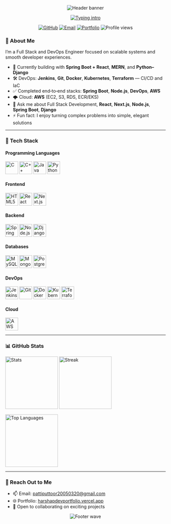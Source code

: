 <p align="center">
  <img src="https://capsule-render.vercel.app/api?type=waving&height=180&text=P.%20Harshavardana%20Reddy&fontAlign=50&fontAlignY=35&color=gradient&animation=twinkling" alt="Header banner" />
</p>

<p align="center">
  <a href="https://git.io/typing-svg">
    <img src="https://readme-typing-svg.demolab.com?font=Fira+Code&weight=500&size=22&pause=1200&center=true&vCenter=true&random=false&width=800&lines=Full+Stack+Developer;DevOps+Engineer;Spring+Boot+%2B+React%2C+MERN%2C+Python%E2%80%93Django;Microservices%E2%80%94Clean+Code%E2%80%94Scalable+Systems;Always+learning+and+building+%F0%9F%9A%80" alt="Typing intro" />
  </a>
</p>

<p align="center">
  <a href="https://github.com/harshavardana-reddy"><img alt="GitHub" src="https://img.shields.io/badge/GitHub-Profile-181717?logo=github&logoColor=white"></a>
  <a href="mailto:pattiputtoor20050320@gmail.com"><img alt="Email" src="https://img.shields.io/badge/Email-Contact-0A66C2?logo=gmail&logoColor=white"></a>
  <a href="https://harshapdevportfolio.vercel.app"><img alt="Portfolio" src="https://img.shields.io/badge/Portfolio-Live-1ABC9C?logo=vercel&logoColor=white"></a>
  <img alt="Profile views" src="https://komarev.com/ghpvc/?username=harshavardana-reddy&color=brightgreen"/>
</p>

### 👋 About Me

I’m a Full Stack and DevOps Engineer focused on scalable systems and smooth developer experiences.

- 🔭 Currently building with **Spring Boot + React**, **MERN**, and **Python–Django**
- 🛠 DevOps: **Jenkins**, **Git**, **Docker**, **Kubernetes**, **Terraform** — CI/CD and IaC
- ✅ Completed end‑to‑end stacks: **Spring Boot**, **Node.js**, **DevOps**, **AWS**
- 🌩 Cloud: **AWS** (EC2, S3, RDS, ECR/EKS)
- 💬 Ask me about Full Stack Development, **React**, **Next.js**, **Node.js**, **Spring Boot**, **Django**
- ⚡ Fun fact: I enjoy turning complex problems into simple, elegant solutions

---

### 🧰 Tech Stack

#### Programming Languages

<p>
  <img alt="C" src="https://cdn.jsdelivr.net/gh/devicons/devicon/icons/c/c-original.svg" height="40"/>
  <img alt="C++" src="https://cdn.jsdelivr.net/gh/devicons/devicon/icons/cplusplus/cplusplus-original.svg" height="40"/>
  <img alt="Java" src="https://cdn.jsdelivr.net/gh/devicons/devicon/icons/java/java-original.svg" height="40"/>
  <img alt="Python" src="https://cdn.jsdelivr.net/gh/devicons/devicon/icons/python/python-original.svg" height="40"/>
</p>

#### Frontend

<p>
  <img alt="HTML5" src="https://cdn.jsdelivr.net/gh/devicons/devicon/icons/html5/html5-original.svg" height="40"/>
  <img alt="React" src="https://cdn.jsdelivr.net/gh/devicons/devicon/icons/react/react-original.svg" height="40"/>
  <img alt="Next.js" src="https://cdn.jsdelivr.net/gh/devicons/devicon/icons/nextjs/nextjs-original.svg" height="40"/>
</p>

#### Backend

<p>
  <img alt="Spring Boot" src="https://cdn.jsdelivr.net/gh/devicons/devicon/icons/spring/spring-original.svg" height="40"/>
  <img alt="Node.js" src="https://cdn.jsdelivr.net/gh/devicons/devicon/icons/nodejs/nodejs-original.svg" height="40"/>
  <img alt="Django" src="https://cdn.jsdelivr.net/gh/devicons/devicon/icons/django/django-plain.svg" height="40"/>
</p>

#### Databases

<p>
  <img alt="MySQL" src="https://cdn.jsdelivr.net/gh/devicons/devicon/icons/mysql/mysql-original.svg" height="40"/>
  <img alt="MongoDB" src="https://cdn.jsdelivr.net/gh/devicons/devicon/icons/mongodb/mongodb-original.svg" height="40"/>
  <img alt="PostgreSQL" src="https://cdn.jsdelivr.net/gh/devicons/devicon/icons/postgresql/postgresql-original.svg" height="40"/>
</p>

#### DevOps

<p>
  <img alt="Jenkins" src="https://cdn.jsdelivr.net/gh/devicons/devicon/icons/jenkins/jenkins-original.svg" height="40"/>
  <img alt="Git" src="https://cdn.jsdelivr.net/gh/devicons/devicon/icons/git/git-original.svg" height="40"/>
  <img alt="Docker" src="https://cdn.jsdelivr.net/gh/devicons/devicon/icons/docker/docker-original.svg" height="40"/>
  <img alt="Kubernetes" src="https://cdn.jsdelivr.net/gh/devicons/devicon/icons/kubernetes/kubernetes-plain.svg" height="40"/>
  <img alt="Terraform" src="https://cdn.jsdelivr.net/gh/devicons/devicon/icons/terraform/terraform-original.svg" height="40"/>
</p>

#### Cloud

<p>
  <a href="https://aws.amazon.com" target="_blank" rel="noreferrer">
    <img alt="AWS" src="https://www.vectorlogo.zone/logos/amazon_aws/amazon_aws-icon.svg" height="40"/>
  </a>
</p>

---

### 📊 GitHub Stats

<p>
  <img height="165" alt="Stats" src="https://github-readme-stats.vercel.app/api?username=harshavardana-reddy&show_icons=true&theme=tokyonight&hide_border=true" />
  <img height="165" alt="Streak" src="https://streak-stats.demolab.com?user=harshavardana-reddy&theme=tokyonight&hide_border=true" />
</p>

<p>
  <img height="165" alt="Top Languages" src="https://github-readme-stats.vercel.app/api/top-langs/?username=harshavardana-reddy&layout=compact&theme=tokyonight&hide_border=true" />
</p>

---

### 🤝 Reach Out to Me

- 📫 Email: [pattiputtoor20050320@gmail.com](mailto:pattiputtoor20050320@gmail.com)
- 🌐 Portfolio: [harshapdevportfolio.vercel.app](https://harshapdevportfolio.vercel.app)
- 💼 Open to collaborating on exciting projects

<p align="center">
  <img src="https://capsule-render.vercel.app/api?type=waving&height=120&section=footer&color=gradient" alt="Footer wave"/>
</p>
